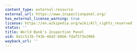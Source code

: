 ```yaml
---
content_type: external-resource
external_url: https://www.inspectionpanel.org/
has_external_license_warning: true
license: https://en.wikipedia.org/wiki/All_rights_reserved
status: ''
title: World Bank's Inspection Panel
uid: 8a1c513b-f43b-4bd2-88b6-fdaf573e206b
wayback_url: ''
---
```

